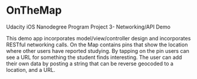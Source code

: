 # OnTheMap
Udacity iOS Nanodegree Program Project 3- Networking/API Demo

This demo app incorporates model/view/controller design and incorporates RESTful networking calls. On the Map contains pins that show the location where other users have reported studying. By tapping on the pin users can see a URL for something the student finds interesting. The user can add their own data by posting a string that can be reverse geocoded to a location, and a URL.
